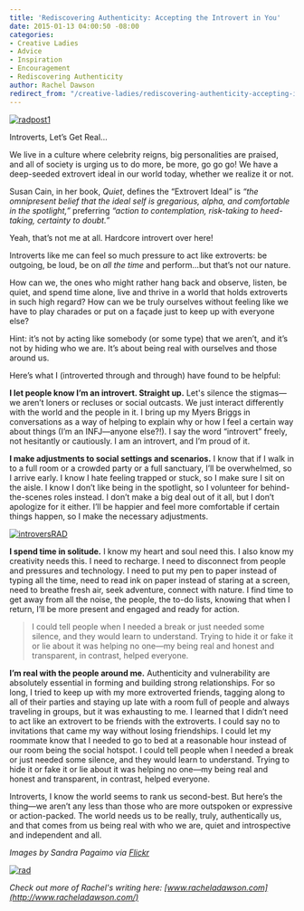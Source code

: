 ```yaml
---
title: 'Rediscovering Authenticity: Accepting the Introvert in You'
date: 2015-01-13 04:00:50 -08:00
categories:
- Creative Ladies
- Advice
- Inspiration
- Encouragement
- Rediscovering Authenticity
author: Rachel Dawson
redirect_from: "/creative-ladies/rediscovering-authenticity-accepting-introvert/"
---
```


[![radpost1](https://yellow-blog-images.imgix.net/2015/01/radpost1-683x1024.jpg)](https://yellow-blog-images.imgix.net/2015/01/radpost1.jpg)

Introverts, Let’s Get Real...

We live in a culture where celebrity reigns, big personalities are praised, and all of society is urging us to do more, be more, go go go! We have a deep-seeded extrovert ideal in our world today, whether we realize it or not.

Susan Cain, in her book, _Quiet_, defines the “Extrovert Ideal” is _“the omnipresent belief that the ideal self is gregarious, alpha, and comfortable in the spotlight,”_ preferring _“action to contemplation, risk-taking to heed-taking, certainty to doubt.”_

Yeah, that’s not me at all. Hardcore introvert over here!

Introverts like me can feel so much pressure to act like extroverts: be outgoing, be loud, be on _all the time_ and perform…but that’s not our nature.

How can we, the ones who might rather hang back and observe, listen, be quiet, and spend time alone, live and thrive in a world that holds extroverts in such high regard? How can we be truly ourselves without feeling like we have to play charades or put on a façade just to keep up with everyone else?

Hint: it’s not by acting like somebody (or some type) that we aren’t, and it’s not by hiding who we are. It’s about being real with ourselves and those around us.

Here’s what I (introverted through and through) have found to be helpful:

**I let people know I’m an introvert. Straight up.** Let's silence the stigmas—we aren’t loners or recluses or social outcasts. We just interact differently with the world and the people in it. I bring up my Myers Briggs in conversations as a way of helping to explain why or how I feel a certain way about things (I’m an INFJ—anyone else?!). I say the word “introvert” freely, not hesitantly or cautiously. I am an introvert, and I’m proud of it.

**I make adjustments to social settings and scenarios.** I know that if I walk in to a full room or a crowded party or a full sanctuary, I’ll be overwhelmed, so I arrive early. I know I hate feeling trapped or stuck, so I make sure I sit on the aisle. I know I don’t like being in the spotlight, so I volunteer for behind-the-scenes roles instead. I don’t make a big deal out of it all, but I don’t apologize for it either. I’ll be happier and feel more comfortable if certain things happen, so I make the necessary adjustments.

[![introversRAD](https://yellow-blog-images.imgix.net/2015/01/introversRAD-683x1024.jpg)](https://yellow-blog-images.imgix.net/2015/01/introversRAD.jpg)

**I spend time in solitude.** I know my heart and soul need this. I also know my creativity needs this. I need to recharge. I need to disconnect from people and pressures and technology. I need to put my pen to paper instead of typing all the time, need to read ink on paper instead of staring at a screen, need to breathe fresh air, seek adventure, connect with nature. I find time to get away from all the noise, the people, the to-do lists, knowing that when I return, I’ll be more present and engaged and ready for action.

> I could tell people when I needed a break or just needed some silence, and they would learn to understand. Trying to hide it or fake it or lie about it was helping no one—my being real and honest and transparent, in contrast, helped everyone.

**I’m real with the people around me.** Authenticity and vulnerability are absolutely essential in forming and building strong relationships. For so long, I tried to keep up with my more extroverted friends, tagging along to all of their parties and staying up late with a room full of people and always traveling in groups, but it was exhausting to me. I learned that I didn’t need to act like an extrovert to be friends with the extroverts. I could say no to invitations that came my way without losing friendships. I could let my roommate know that I needed to go to bed at a reasonable hour instead of our room being the social hotspot. I could tell people when I needed a break or just needed some silence, and they would learn to understand. Trying to hide it or fake it or lie about it was helping no one—my being real and honest and transparent, in contrast, helped everyone.

Introverts, I know the world seems to rank us second-best. But here’s the thing—we aren’t any less than those who are more outspoken or expressive or action-packed. The world needs us to be really, truly, authentically us, and that comes from us being real with who we are, quiet and introspective and independent and all.

_Images by Sandra Pagaimo via [Flickr](https://www.flickr.com/photos/54132946@N08/page1/)_

[![rad](https://yellow-blog-images.imgix.net/2015/01/rad.jpg)](http://www.racheladawson.com/)

_Check out more of Rachel's writing here: [www.racheladawson.com](http://www.racheladawson.com/)_
